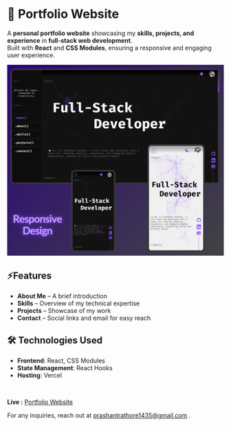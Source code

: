 # 🌟 Portfolio Website

 A **personal portfolio website** showcasing my **skills, projects, and experience** in **full-stack web development**.  
Built with **React** and **CSS Modules**, ensuring a responsive and engaging user experience.

![Home Page UI](./public/Ui/ui_image.png)

## ⚡Features

- **About Me** – A brief introduction
- **Skills** – Overview of my technical expertise
- **Projects** – Showcase of my work
- **Contact** – Social links and email for easy reach

## 🛠 Technologies Used

- **Frontend**: React, CSS Modules
- **State Management**: React Hooks
- **Hosting**: Vercel


<br>

**Live :** [Portfolio Website](https://raahthor.vercel.app/)


For any inquiries, reach out at prashantrathore1435@gmail.com .
